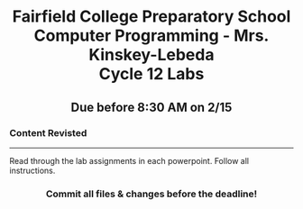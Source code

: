 <h1 align="center">
    Fairfield College Preparatory School<br>
    Computer Programming - Mrs. Kinskey-Lebeda<br>
    Cycle 12 Labs
</h1>

<h2 align="center">Due before 8:30 AM on 2/15 </h2>

### Content Revisted
---
Read through the lab assignments in each powerpoint. Follow all instructions.

<h3 align="center">Commit all files & changes before the deadline!</h3>

